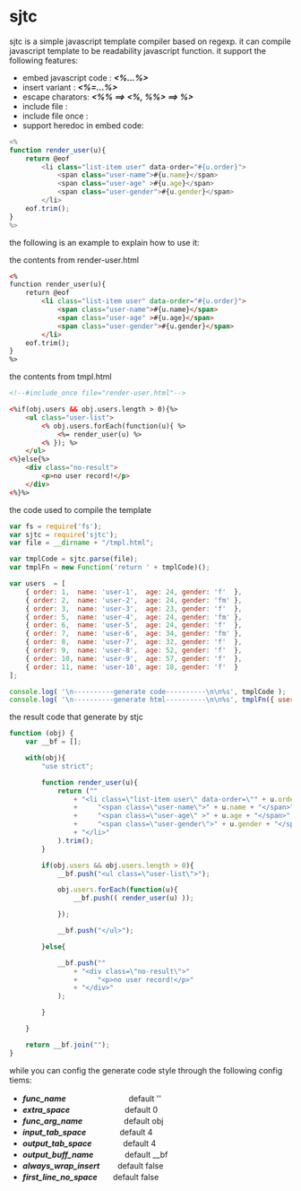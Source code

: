 # sjtc
sjtc is a simple javascript template compiler based on regexp. 
it can compile javascript template to be readability javascript 
function. it support the following features:
 
  * embed javascript code : ***<%...%>***
  * insert variant  : ***<%=...%>***
  * escape charators: ***<%% ==> <%, %%> ==> %>***
  * include file : ***<!--#include file="file-path.html"-->***
  * include file once : ***<!--#include file="file-path.html"-->***
  * support heredoc in embed code: 
```javascript
<%
function render_user(u){
    return @eof 
        <li class="list-item user" data-order="#{u.order}">
            <span class="user-name">#{u.name}</span>
            <span class="user-age" >#{u.age}</span>
            <span class="user-gender">#{u.gender}</span>
        </li>
    eof.trim();
}
%>
```

the following is an example to explain how to use it:

the contents from render-user.html
```html
<%
function render_user(u){
    return @eof 
        <li class="list-item user" data-order="#{u.order}">
            <span class="user-name">#{u.name}</span>
            <span class="user-age" >#{u.age}</span>
            <span class="user-gender">#{u.gender}</span>
        </li>
    eof.trim();
}
%>
```
the contents from tmpl.html
```html
<!--#include_once file="render-user.html"-->

<%if(obj.users && obj.users.length > 0){%>
    <ul class="user-list">
        <% obj.users.forEach(function(u){ %>
            <%= render_user(u) %>
        <% }); %>
    </ul>
<%}else{%>
    <div class="no-result">
        <p>no user record!</p>
    </div>
<%}%>
```

the code used to compile the template
```javascript
var fs = require('fs');
var sjtc = require('sjtc');
var file = __dirname + "/tmpl.html";

var tmplCode = sjtc.parse(file);
var tmplFn = new Function('return ' + tmplCode)();

var users  = [
    { order: 1,  name: 'user-1',  age: 24, gender: 'f'  },
    { order: 2,  name: 'user-2',  age: 24, gender: 'fm' },
    { order: 3,  name: 'user-3',  age: 23, gender: 'f'  },
    { order: 5,  name: 'user-4',  age: 24, gender: 'fm' },
    { order: 6,  name: 'user-5',  age: 24, gender: 'f'  },
    { order: 7,  name: 'user-6',  age: 34, gender: 'fm' },
    { order: 8,  name: 'user-7',  age: 32, gender: 'f'  },
    { order: 9,  name: 'user-8',  age: 52, gender: 'f'  },
    { order: 10, name: 'user-9',  age: 57, gender: 'f'  },
    { order: 11, name: 'user-10', age: 18, gender: 'f'  }
];

console.log( '\n----------generate code----------\n\n%s', tmplCode );
console.log( '\n----------generate html----------\n\n%s', tmplFn({ users: users }) );
```

the result code that generate by stjc 
```javascript
function (obj) {
    var __bf = [];

    with(obj){
        "use strict";

        function render_user(u){
            return (""
                + "<li class=\"list-item user\" data-order=\"" + u.order + "\">"
                +     "<span class=\"user-name\">" + u.name + "</span>"
                +     "<span class=\"user-age\" >" + u.age + "</span>"
                +     "<span class=\"user-gender\">" + u.gender + "</span>"
                + "</li>"
            ).trim();
        }

        if(obj.users && obj.users.length > 0){
            __bf.push("<ul class=\"user-list\">");

            obj.users.forEach(function(u){ 
                __bf.push(( render_user(u) ));

            }); 

            __bf.push("</ul>");

        }else{

            __bf.push(""
                + "<div class=\"no-result\">"
                +     "<p>no user record!</p>"
                + "</div>"
            );

        }

    }

    return __bf.join("");
}

````

while you can config the generate code style through the following 
config tiems:
  *  ***func_name***　　　　　　　　default     ''
  *  ***extra_space***　　　　　　　default     0
  *  ***func_arg_name***　　　　　 default     obj
  *  ***input_tab_space***　　　　 default     4 
  *  ***output_tab_space***　　　　default     4
  *  ***output_buff_name***　　　　default     __bf
  *  ***always_wrap_insert***　　 default     false
  *  ***first_line_no_space***　　default     false

 